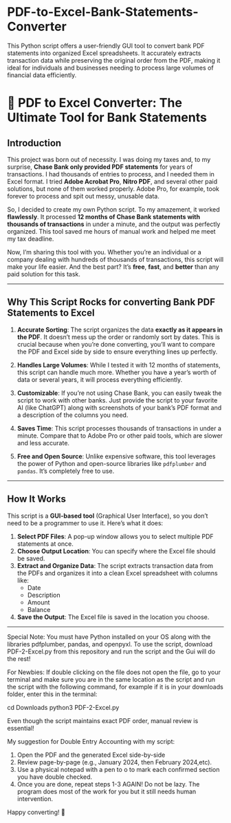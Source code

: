 # PDF-to-Excel-Bank-Statements-Converter
This Python script offers a user-friendly GUI tool to convert bank PDF statements into organized Excel spreadsheets. It accurately extracts transaction data while preserving the original order from the PDF, making it ideal for individuals and businesses needing to process large volumes of financial data efficiently. 

# 🧪 PDF to Excel Converter: The Ultimate Tool for Bank Statements

## Introduction

This project was born out of necessity. I was doing my taxes and, to my surprise, **Chase Bank only provided PDF statements** for years of transactions. I had thousands of entries to process, and I needed them in Excel format. I tried **Adobe Acrobat Pro**, **Nitro PDF**, and several other paid solutions, but none of them worked properly. Adobe Pro, for example, took forever to process and spit out messy, unusable data. 

So, I decided to create my own Python script. To my amazement, it worked **flawlessly**. It processed **12 months of Chase Bank statements with thousands of transactions** in under a minute, and the output was perfectly organized. This tool saved me hours of manual work and helped me meet my tax deadline. 

Now, I’m sharing this tool with you. Whether you’re an individual or a company dealing with hundreds of thousands of transactions, this script will make your life easier. And the best part? It’s **free**, **fast**, and **better** than any paid solution for this task.

---

## Why This Script Rocks for converting Bank PDF Statements to Excel

1. **Accurate Sorting**: The script organizes the data **exactly as it appears in the PDF**. It doesn’t mess up the order or randomly sort by dates. This is crucial because when you’re done converting, you’ll want to compare the PDF and Excel side by side to ensure everything lines up perfectly.

2. **Handles Large Volumes**: While I tested it with 12 months of statements, this script can handle much more. Whether you have a year’s worth of data or several years, it will process everything efficiently.

3. **Customizable**: If you’re not using Chase Bank, you can easily tweak the script to work with other banks. Just provide the script to your favorite AI (like ChatGPT) along with screenshots of your bank’s PDF format and a description of the columns you need.

4. **Saves Time**: This script processes thousands of transactions in under a minute. Compare that to Adobe Pro or other paid tools, which are slower and less accurate.

5. **Free and Open Source**: Unlike expensive software, this tool leverages the power of Python and open-source libraries like `pdfplumber` and `pandas`. It’s completely free to use.

---

## How It Works

This script is a **GUI-based tool** (Graphical User Interface), so you don’t need to be a programmer to use it. Here’s what it does:

1. **Select PDF Files**: A pop-up window allows you to select multiple PDF statements at once.
2. **Choose Output Location**: You can specify where the Excel file should be saved.
3. **Extract and Organize Data**: The script extracts transaction data from the PDFs and organizes it into a clean Excel spreadsheet with columns like:
   - Date
   - Description
   - Amount
   - Balance
4. **Save the Output**: The Excel file is saved in the location you choose.

---

Special Note: You must have Python installed on your OS along with the libraries pdfplumber, pandas, and openpyxl. To use the script, download PDF-2-Excel.py from this repository and run the script and the Gui will do the rest!

For Newbies: If double clicking on the file does not open the file, go to your terminal and make sure you are in the same location as the script and run the script with the following command, for example if it is in your downloads folder, enter this in the terminal: 

cd Downloads
python3 PDF-2-Excel.py

Even though the script maintains exact PDF order, manual review is essential! 

My suggestion for Double Entry Accounting with my script: 

1. Open the PDF and the generated Excel side-by-side
2. Review page-by-page (e.g., January 2024, then February 2024,etc). 
3. Use a physical notepad with a pen to o to mark each confirmed section you have double checked.
4. Once you are done, repeat steps 1-3 AGAIN! Do not be lazy. The program does most of the work for you but it still needs human intervention. 

Happy converting! 🚀
